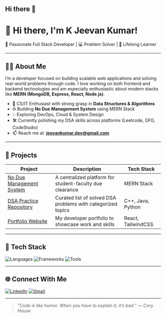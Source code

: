## Hi there 👋

# 👋 Hi there, I'm K Jeevan Kumar!

🚀 Passionate Full Stack Developer | 💻 Problem Solver | 🌱 Lifelong Learner

---

## 🧑‍💻 About Me

I’m a developer focused on building scalable web applications and solving real-world problems through code. I love working on both frontend and backend technologies and am especially enthusiastic about modern stacks like **MERN (MongoDB, Express, React, Node.js)**.

- 💼 CS/IT Enthusiast with strong grasp in **Data Structures & Algorithms**
- 🌐 Building **No Due Management System** using MERN Stack
- 💡 Exploring DevOps, Cloud & System Design
- 🛠️ Currently polishing my DSA skills across platforms (Leetcode, GFG, CodeStudio)
- 📫 Reach me at: **jeevankumar.dev@gmail.com**

---

## 🚧 Projects

| Project | Description | Tech Stack |
|--------|-------------|------------|
| [No Due Management System](https://github.com/your-username/no-due-management) | A centralized platform for student-faculty due clearance | MERN Stack |
| [DSA Practice Repository](https://github.com/your-username/dsa-jeevankumar) | Curated list of solved DSA problems with categorized topics | C++, Java, Python |
| [Portfolio Website](https://github.com/your-username/portfolio) | My developer portfolio to showcase work and skills | React, TailwindCSS |

---

## 🔧 Tech Stack

![Languages](https://skillicons.dev/icons?i=js,ts,cpp,java,py,html,css)
![Frameworks](https://skillicons.dev/icons?i=react,nodejs,express,mongodb)
![Tools](https://skillicons.dev/icons?i=git,github,vscode,postman,vercel)

---



## 🌐 Connect With Me

[![LinkedIn](https://img.shields.io/badge/LinkedIn-blue?logo=linkedin&logoColor=white)](https://www.linkedin.com/in/k-jeevan-kumar-5b540b266/)
[![Gmail](https://img.shields.io/badge/Gmail-red?logo=gmail&logoColor=white)](mailto:jeevanjeevan63643@gmail.com)

---

> *“Code is like humor. When you have to explain it, it’s bad.” — Cory House*


